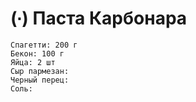 # (∙) Паста Карбонара

```ingredients
Спагетти: 200 г
Бекон: 100 г
Яйца: 2 шт
Сыр пармезан:
Черный перец:
Соль:
```
